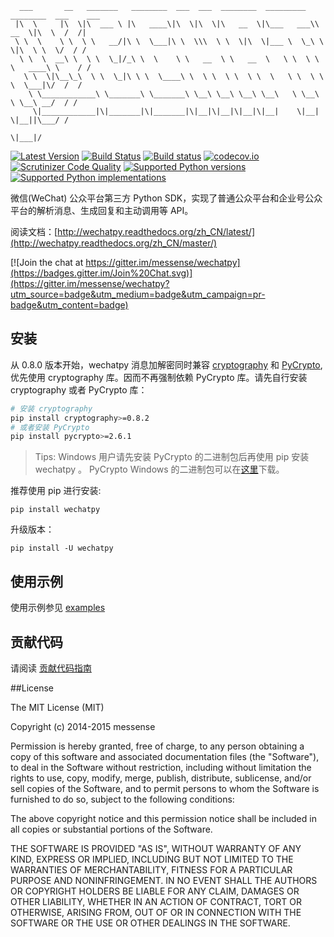       ___       __   _______   ________  ___  ___  ________  _________  ________  ___    ___ 
     |\  \     |\  \|\  ___ \ |\   ____\|\  \|\  \|\   __  \|\___   ___\\   __  \|\  \  /  /|
     \ \  \    \ \  \ \   __/|\ \  \___|\ \  \\\  \ \  \|\  \|___ \  \_\ \  \|\  \ \  \/  / /
      \ \  \  __\ \  \ \  \_|/_\ \  \    \ \   __  \ \   __  \   \ \  \ \ \   ____\ \    / / 
       \ \  \|\__\_\  \ \  \_|\ \ \  \____\ \  \ \  \ \  \ \  \   \ \  \ \ \  \___|\/  /  /  
        \ \____________\ \_______\ \_______\ \__\ \__\ \__\ \__\   \ \__\ \ \__\ __/  / /    
         \|____________|\|_______|\|_______|\|__|\|__|\|__|\|__|    \|__|  \|__||\___/ /     
                                                                                \|___|/      

[![Latest Version](https://pypip.in/version/wechatpy/badge.svg)](https://pypi.python.org/pypi/wechatpy/)
[![Build Status](https://travis-ci.org/jxtech/wechatpy.svg?branch=master)](https://travis-ci.org/jxtech/wechatpy)
[![Build status](https://ci.appveyor.com/api/projects/status/sluy95tvbe090af1/branch/master?svg=true)](https://ci.appveyor.com/project/messense/wechatpy-den93/branch/master)
[![codecov.io](http://codecov.io/github/messense/wechatpy/coverage.svg?branch=master)](http://codecov.io/github/messense/wechatpy?branch=master)
[![Scrutinizer Code Quality](https://scrutinizer-ci.com/g/jxtech/wechatpy/badges/quality-score.png?b=master)](https://scrutinizer-ci.com/g/jxtech/wechatpy/?branch=master)
[![Supported Python versions](https://pypip.in/py_versions/wechatpy/badge.svg)](https://pypi.python.org/pypi/wechatpy/)
[![Supported Python implementations](https://pypip.in/implementation/wechatpy/badge.svg)](https://pypi.python.org/pypi/wechatpy/)

微信(WeChat) 公众平台第三方 Python SDK，实现了普通公众平台和企业号公众平台的解析消息、生成回复和主动调用等 API。

阅读文档：[http://wechatpy.readthedocs.org/zh_CN/latest/](http://wechatpy.readthedocs.org/zh_CN/master/)

[![Join the chat at https://gitter.im/messense/wechatpy](https://badges.gitter.im/Join%20Chat.svg)](https://gitter.im/messense/wechatpy?utm_source=badge&utm_medium=badge&utm_campaign=pr-badge&utm_content=badge)

## 安装

从 0.8.0 版本开始，wechatpy 消息加解密同时兼容 [cryptography](https://github.com/pyca/cryptography) 和 [PyCrypto](https://github.com/dlitz/pycrypto), 
优先使用 cryptography 库。因而不再强制依赖 PyCrypto 库。请先自行安装 cryptography 或者 PyCrypto 库：

```bash
# 安装 cryptography
pip install cryptography>=0.8.2
# 或者安装 PyCrypto
pip install pycrypto>=2.6.1
```

> Tips: Windows 用户请先安装 PyCrypto 的二进制包后再使用 pip 安装 wechatpy 。 PyCrypto Windows 的二进制包可以在[这里](http://www.voidspace.org.uk/python/pycrypto-2.6.1/)下载。

推荐使用 pip 进行安装:

    pip install wechatpy

升级版本：

    pip install -U wechatpy


## 使用示例

使用示例参见 [examples](examples/)

## 贡献代码

请阅读 [贡献代码指南](CONTRIBUTING.md)


##License

The MIT License (MIT)

Copyright (c) 2014-2015 messense

Permission is hereby granted, free of charge, to any person obtaining a copy
of this software and associated documentation files (the "Software"), to deal
in the Software without restriction, including without limitation the rights
to use, copy, modify, merge, publish, distribute, sublicense, and/or sell
copies of the Software, and to permit persons to whom the Software is
furnished to do so, subject to the following conditions:

The above copyright notice and this permission notice shall be included in all
copies or substantial portions of the Software.

THE SOFTWARE IS PROVIDED "AS IS", WITHOUT WARRANTY OF ANY KIND, EXPRESS OR
IMPLIED, INCLUDING BUT NOT LIMITED TO THE WARRANTIES OF MERCHANTABILITY,
FITNESS FOR A PARTICULAR PURPOSE AND NONINFRINGEMENT. IN NO EVENT SHALL THE
AUTHORS OR COPYRIGHT HOLDERS BE LIABLE FOR ANY CLAIM, DAMAGES OR OTHER
LIABILITY, WHETHER IN AN ACTION OF CONTRACT, TORT OR OTHERWISE, ARISING FROM,
OUT OF OR IN CONNECTION WITH THE SOFTWARE OR THE USE OR OTHER DEALINGS IN THE
SOFTWARE.
